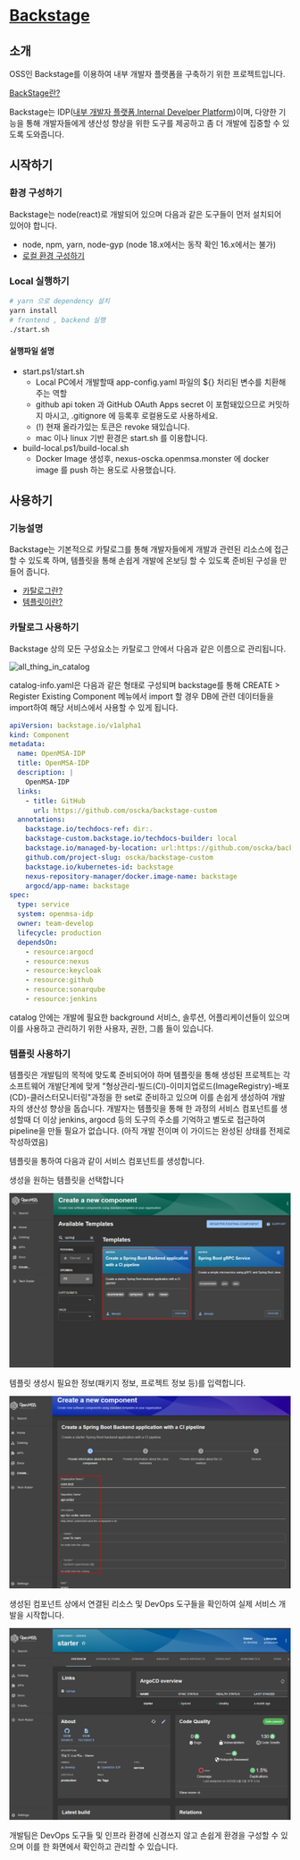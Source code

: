 # [Backstage](https://backstage.io)

## 소개

OSS인 Backstage를 이용하여 내부 개발자 플랫폼을 구축하기 위한 프로젝트입니다.

[BackStage란?](./docs/index.md)

Backstage는 IDP([내부 개발자 플랫폼,Internal Develper Platform](https://www.redhat.com/ko/topics/devops/what-is-an-internal-developer-platform))이며, 다양한 기능을 통해 개발자들에게 생산성 향상을 위한 도구를 제공하고 좀 더 개발에 집중할 수 있도록 도와줍니다.

## 시작하기

### 환경 구성하기

Backstage는 node(react)로 개발되어 있으며 다음과 같은 도구들이 먼저 설치되어 있어야 합니다. 

- node, npm, yarn, node-gyp (node 18.x에서는 동작 확인 16.x에서는 불가)
- [로컬 환경 구성하기](./docs/local-dev/local-develop.md)

### Local 실행하기
```sh
# yarn 으로 dependency 설치
yarn install
# frontend , backend 실행
./start.sh
```

#### 실행파일 설명
- start.ps1/start.sh
    - Local PC에서 개발할때 app-config.yaml 파일의 ${} 처리된 변수를 치환해주는 역할
    - github api token 과 GitHub OAuth Apps secret 이 포함돼있으므로 커밋하지 마시고, .gitignore 에 등록후 로컬용도로 사용하세요.
    - (!) 현재 올라가있는 토큰은 revoke 돼있습니다.
    - mac 이나 linux 기반 환경은 start.sh 를 이용합니다.
- build-local.ps1/build-local.sh
    - Docker Image 생성후, nexus-oscka.openmsa.monster 에 docker image 를 push 하는 용도로 사용했습니다.

<!-- ### backstage 설치된 서버 -->
<!-- ```
# osckorea wifi 접속후
ssh oscka@192.168.41.50 -p 22

# vagrant 파일 위치
cd server-workspace/jinseul

# vagrant 접속
vagrant ssh
``` -->

## 사용하기

### 기능설명

Backstage는 기본적으로 카탈로그를 통해 개발자들에게 개발과 관련된 리소스에 접근할 수 있도록 하며, 템플릿을 통해 손쉽게 개발에 온보딩 할 수 있도록 준비된 구성을 만들어 줍니다.

- [카탈로그란?](./docs/software-catalog.md)
- [템플릿이란?](./docs/software-templates.md)

### 카탈로그 사용하기

Backstage 상의 모든 구성요소는 카탈로그 안에서 다음과 같은 이름으로 관리됩니다.

![all_thing_in_catalog](./docs/images/guide/catalog1.png)

catalog-info.yaml은 다음과 같은 형태로 구성되며 backstage를 통해 CREATE > Register Existing Component 메뉴에서 import 할 경우 DB에 관련 데이터들을 import하여 해당 서비스에서 사용할 수 있게 됩니다.

```yaml
apiVersion: backstage.io/v1alpha1
kind: Component
metadata:
  name: OpenMSA-IDP
  title: OpenMSA-IDP
  description: |
    OpenMSA-IDP
  links:
    - title: GitHub
      url: https://github.com/oscka/backstage-custom
  annotations:
    backstage.io/techdocs-ref: dir:.
    backstage-custom.backstage.io/techdocs-builder: local
    backstage.io/managed-by-location: url:https://github.com/oscka/backstage-custom/blob/main/catalog-info.yaml
    github.com/project-slug: oscka/backstage-custom
    backstage.io/kubernetes-id: backstage
    nexus-repository-manager/docker.image-name: backstage
    argocd/app-name: backstage
spec:
  type: service
  system: openmsa-idp
  owner: team-develop
  lifecycle: production
  dependsOn:
    - resource:argocd
    - resource:nexus
    - resource:keycloak
    - resource:github
    - resource:sonarqube
    - resource:jenkins   
```

catalog 안에는 개발에 필요한 background 서비스, 솔루션, 어플리케이션들이 있으며 이를 사용하고 관리하기 위한 사용자, 권한, 그룹 들이 있습니다.

### 템플릿 사용하기

템플릿은 개발팀의 목적에 맞도록 준비되어야 하며 템플릿을 통해 생성된 프로젝트는 각 소프트웨어 개발단계에 맞게 "형상관리-빌드(CI)-이미지업로드(ImageRegistry)-배포(CD)-클러스터모니터링"과정을 한 set로 준비하고 있으며 이를 손쉽게 생성하여 개발자의 생산성 향상을 돕습니다.
개발자는 템플릿을 통해 한 과정의 서비스 컴포넌트를 생성할때 더 이상 jenkins, argocd 등의 도구의 주소를 기억하고 별도로 접근하여 pipeline을 만들 필요가 없습니다.
(아직 개발 전이며 이 가이드는 완성된 상태를 전제로 작성하였음)

템플릿을 통하여 다음과 같이 서비스 컴포넌트를 생성합니다.

생성을 원하는 템플릿을 선택합니다

![템플릿선택](./docs/images/guide/templates1.png)

템플릿 생성시 필요한 정보(패키지 정보, 프로젝트 정보 등)를 입력합니다.

![템플릿필수정보입력](./docs/images/guide/templates2.png)

생성된 컴포넌트 상에서 연결된 리소스 및 DevOps 도구들을 확인하여 실제 서비스 개발을 시작합니다.

![컴포넌트생성완료](./docs/images/guide/templates3.png)

개발팀은 DevOps 도구들 및 인프라 환경에 신경쓰지 않고 손쉽게 환경을 구성할 수 있으며 이를 한 화면에서 확인하고 관리할 수 있습니다.
